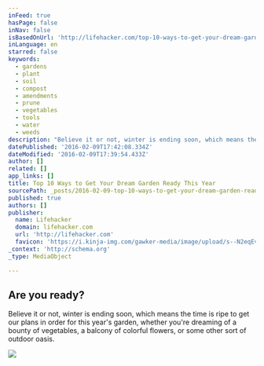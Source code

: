 ```yaml
---
inFeed: true
hasPage: false
inNav: false
isBasedOnUrl: 'http://lifehacker.com/top-10-ways-to-get-your-dream-garden-ready-this-year-1691415272'
inLanguage: en
starred: false
keywords:
  - gardens
  - plant
  - soil
  - compost
  - amendments
  - prune
  - vegetables
  - tools
  - water
  - weeds
description: "Believe it or not, winter is ending soon, which means the time is ripe to get our plans in order for this year's garden, whether you're dreaming of a bounty of vegetables, a balcony of colorful flowers, or some other sort of outdoor oasis. Here are our top 10 get-ready-to-garden tips."
datePublished: '2016-02-09T17:42:08.334Z'
dateModified: '2016-02-09T17:39:54.433Z'
author: []
related: []
app_links: []
title: Top 10 Ways to Get Your Dream Garden Ready This Year
sourcePath: _posts/2016-02-09-top-10-ways-to-get-your-dream-garden-ready-this-year.md
published: true
authors: []
publisher:
  name: Lifehacker
  domain: lifehacker.com
  url: 'http://lifehacker.com'
  favicon: 'https://i.kinja-img.com/gawker-media/image/upload/s--N2eqEvT8--/c_fill,fl_progressive,g_center,h_80,q_80,w_80/u0939doeuioaqhspkjyc.png'
_context: 'http://schema.org'
_type: MediaObject

---
```

<article style=""><h1>Are you ready?</h1><p>Believe it or not, winter is ending soon, which means the time is ripe to get our plans in order for this year's garden, whether you're dreaming of a bounty of vegetables, a balcony of colorful flowers, or some other sort of outdoor oasis. </p><img src="https://s3-us-west-2.amazonaws.com/the-grid-img/p/574dddfe62a0d2771a631a1bb8c0b13fdcb6d057.jpg" /></article>